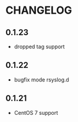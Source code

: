 # CHANGELOG

## 0.1.23

* dropped tag support

## 0.1.22

* bugfix mode rsyslog.d

## 0.1.21

* CentOS 7 support
